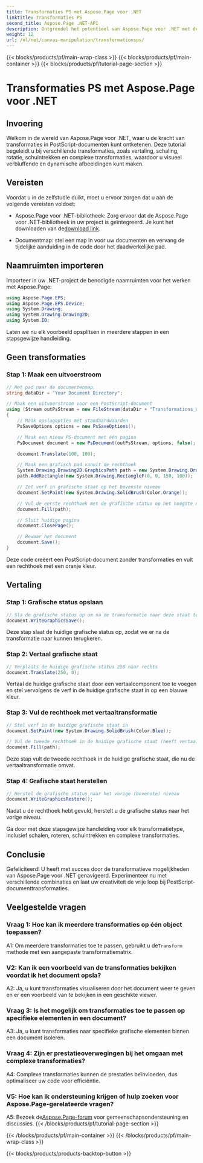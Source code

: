 ```yaml
---
title: Transformaties PS met Aspose.Page voor .NET
linktitle: Transformaties PS
second_title: Aspose.Page .NET-API
description: Ontgrendel het potentieel van Aspose.Page voor .NET met deze uitgebreide handleiding over PostScript-transformaties. Creëer moeiteloos dynamische afbeeldingen.
weight: 12
url: /nl/net/canvas-manipulation/transformationsps/
---
```


{{< blocks/products/pf/main-wrap-class >}}
{{< blocks/products/pf/main-container >}}
{{< blocks/products/pf/tutorial-page-section >}}

# Transformaties PS met Aspose.Page voor .NET

## Invoering

Welkom in de wereld van Aspose.Page voor .NET, waar u de kracht van transformaties in PostScript-documenten kunt ontketenen. Deze tutorial begeleidt u bij verschillende transformaties, zoals vertaling, schaling, rotatie, schuintrekken en complexe transformaties, waardoor u visueel verbluffende en dynamische afbeeldingen kunt maken.

## Vereisten

Voordat u in de zelfstudie duikt, moet u ervoor zorgen dat u aan de volgende vereisten voldoet:

-  Aspose.Page voor .NET-bibliotheek: Zorg ervoor dat de Aspose.Page voor .NET-bibliotheek in uw project is geïntegreerd. Je kunt het downloaden van de[download link](https://releases.aspose.com/page/net/).

- Documentmap: stel een map in voor uw documenten en vervang de tijdelijke aanduiding in de code door het daadwerkelijke pad.

## Naamruimten importeren

Importeer in uw .NET-project de benodigde naamruimten voor het werken met Aspose.Page:

```csharp
using Aspose.Page.EPS;
using Aspose.Page.EPS.Device;
using System.Drawing;
using System.Drawing.Drawing2D;
using System.IO;
```

Laten we nu elk voorbeeld opsplitsen in meerdere stappen in een stapsgewijze handleiding.


## Geen transformaties

### Stap 1: Maak een uitvoerstroom

```csharp
// Het pad naar de documentenmap.
string dataDir = "Your Document Directory";

// Maak een uitvoerstroom voor een PostScript-document
using (Stream outPsStream = new FileStream(dataDir + "Transformations_outPS.ps", FileMode.Create))
{
    // Maak opslagopties met standaardwaarden
    PsSaveOptions options = new PsSaveOptions();

    // Maak een nieuw PS-document met één pagina
    PsDocument document = new PsDocument(outPsStream, options, false);

    document.Translate(100, 100);

    // Maak een grafisch pad vanuit de rechthoek
    System.Drawing.Drawing2D.GraphicsPath path = new System.Drawing.Drawing2D.GraphicsPath();
    path.AddRectangle(new System.Drawing.RectangleF(0, 0, 150, 100));

    // Zet verf in grafische staat op het bovenste niveau
    document.SetPaint(new System.Drawing.SolidBrush(Color.Orange));

    // Vul de eerste rechthoek met de grafische status op het hoogste niveau en zonder enige transformaties
    document.Fill(path);

    // Sluit huidige pagina
    document.ClosePage();

    // Bewaar het document
    document.Save();
}
```

Deze code creëert een PostScript-document zonder transformaties en vult een rechthoek met een oranje kleur.

## Vertaling

### Stap 1: Grafische status opslaan

```csharp
// Sla de grafische status op om na de transformatie naar deze staat terug te keren
document.WriteGraphicsSave();
```

Deze stap slaat de huidige grafische status op, zodat we er na de transformatie naar kunnen terugkeren.

### Stap 2: Vertaal grafische staat

```csharp
// Verplaats de huidige grafische status 250 naar rechts
document.Translate(250, 0);
```

Vertaal de huidige grafische staat door een vertaalcomponent toe te voegen en stel vervolgens de verf in de huidige grafische staat in op een blauwe kleur.

### Stap 3: Vul de rechthoek met vertaaltransformatie

```csharp
// Stel verf in de huidige grafische staat in
document.SetPaint(new System.Drawing.SolidBrush(Color.Blue));

// Vul de tweede rechthoek in de huidige grafische staat (heeft vertaaltransformatie)
document.Fill(path);
```

Deze stap vult de tweede rechthoek in de huidige grafische staat, die nu de vertaaltransformatie omvat.

### Stap 4: Grafische staat herstellen

```csharp
// Herstel de grafische status naar het vorige (bovenste) niveau
document.WriteGraphicsRestore();
```

Nadat u de rechthoek hebt gevuld, herstelt u de grafische status naar het vorige niveau.

Ga door met deze stapsgewijze handleiding voor elk transformatietype, inclusief schalen, roteren, schuintrekken en complexe transformaties.

## Conclusie

Gefeliciteerd! U heeft met succes door de transformatieve mogelijkheden van Aspose.Page voor .NET genavigeerd. Experimenteer nu met verschillende combinaties en laat uw creativiteit de vrije loop bij PostScript-documenttransformaties.

## Veelgestelde vragen

### Vraag 1: Hoe kan ik meerdere transformaties op één object toepassen?

A1: Om meerdere transformaties toe te passen, gebruikt u de`Transform` methode met een aangepaste transformatiematrix.

### V2: Kan ik een voorbeeld van de transformaties bekijken voordat ik het document opsla?

A2: Ja, u kunt transformaties visualiseren door het document weer te geven en er een voorbeeld van te bekijken in een geschikte viewer.

### Vraag 3: Is het mogelijk om transformaties toe te passen op specifieke elementen in een document?

A3: Ja, u kunt transformaties naar specifieke grafische elementen binnen een document isoleren.

### Vraag 4: Zijn er prestatieoverwegingen bij het omgaan met complexe transformaties?

A4: Complexe transformaties kunnen de prestaties beïnvloeden, dus optimaliseer uw code voor efficiëntie.

### V5: Hoe kan ik ondersteuning krijgen of hulp zoeken voor Aspose.Page-gerelateerde vragen?

 A5: Bezoek de[Aspose.Page-forum](https://forum.aspose.com/c/page/39) voor gemeenschapsondersteuning en discussies.
{{< /blocks/products/pf/tutorial-page-section >}}

{{< /blocks/products/pf/main-container >}}
{{< /blocks/products/pf/main-wrap-class >}}

{{< blocks/products/products-backtop-button >}}
